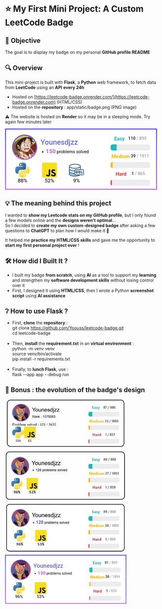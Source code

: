 # ⭐ My First Mini Project: **A Custom LeetCode Badge**

## 🎯 Objective
The goal is to display my badge on my personal **GitHub profile README**

## 🔍 Overview
This mini-project is built with **Flask**, a **Python** web framework, to fetch data from **LeetCode** using an **API** **every 24h**
- Hosted on [https://leetcode-badge.onrender.com/](https://leetcode-badge.onrender.com) (HTML/CSS)
- Hosted on the **repository** : app/static/badge.png (PNG image)

⚠️ The website is hosted on **Render** so it may be in a sleeping mode. Try again few minutes later
  
[![My LeetCode badge](https://raw.githubusercontent.com/Yoouss/leetcode-badge/main/app/static/badge.png)](https://leetcode.com/u/Yoouss/)

## 💡 The meaning behind this project
I wanted to **show my Leetcode stats on my GitHub profile**, but I only found a few models online and the **designs weren't optimal**... <br>
So I decided to **create my own custom-designed badge** after asking a few questions to **ChatGPT** to plan how I would make it 🤔 

It helped me **practice my HTML/CSS skills** and gave me the opportunity to **start my first personal project ever** ! 

## 🛠️ How did I Built It ?
- I built my badge **from scratch**, using **AI** as a tool to support my **learning** and strengthen my **software development skills** without losing control over it
- First, I designed it using **HTML/CSS**, then I wrote a Python **screenshot script** using **AI assistance**

## ❔ How to use Flask ?
- First, **clone** the **repository** : <br>
git clone https://github.com/Yoouss/leetcode-badge.git <br>
cd leetcode-badge <br><br>
- Then, **install** the **requirement.txt** in an **virtual environment** : <br>
python -m venv venv <br>
source venv/bin/activate <br>
pip install -r requirements.txt <br><br>
- Finally, to **lunch Flask**, use : <br>
flask --app app --debug run

## 🎁 Bonus : the evolution of the badge's design
 <img src="archive/leetcode-badge-v1.png" width="400">  <img src="archive/leetcode-badge-v2.png" width="400"> 
 <img src="archive/leetcode-badge-v3.png" width="400">  <img src="archive/leetcode-badge-v4.png" width="400"> 
